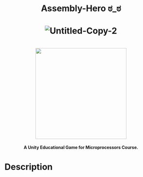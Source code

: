  <H1 align="center">

 Assembly-Hero ಠ_ಠ
 </H1>
<H1 align="center">

<img  src="https://i.ibb.co/17Nv2R3/Untitled-Copy-2.png" alt="Untitled-Copy-2" border="0" >
  </H1>
  <h1 align="center">
<img src="https://www.pngkit.com/png/detail/127-1274569_real-typed-code-from-the-start-made-with.png" width=300px >

 </h1>
<h4 align="center">A Unity Educational Game for Microprocessors Course.</h4>


<H1>
 Description
 </H1>

